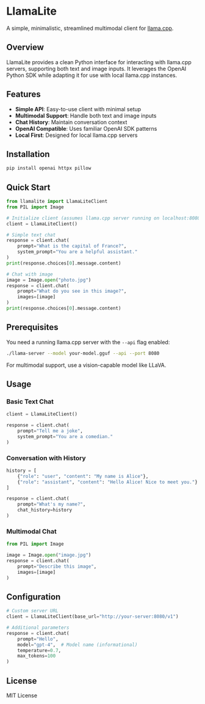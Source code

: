 # LlamaLite

A simple, minimalistic, streamlined multimodal client for [llama.cpp](https://github.com/ggerganov/llama.cpp).

## Overview

LlamaLite provides a clean Python interface for interacting with llama.cpp servers, supporting both text and image inputs. It leverages the OpenAI Python SDK while adapting it for use with local llama.cpp instances.

## Features

- **Simple API**: Easy-to-use client with minimal setup
- **Multimodal Support**: Handle both text and image inputs
- **Chat History**: Maintain conversation context
- **OpenAI Compatible**: Uses familiar OpenAI SDK patterns
- **Local First**: Designed for local llama.cpp servers

## Installation

```bash
pip install openai httpx pillow
```

## Quick Start

```python
from llamalite import LlamaLiteClient
from PIL import Image

# Initialize client (assumes llama.cpp server running on localhost:8080)
client = LlamaLiteClient()

# Simple text chat
response = client.chat(
    prompt="What is the capital of France?",
    system_prompt="You are a helpful assistant."
)
print(response.choices[0].message.content)

# Chat with image
image = Image.open("photo.jpg")
response = client.chat(
    prompt="What do you see in this image?",
    images=[image]
)
print(response.choices[0].message.content)
```

## Prerequisites

You need a running llama.cpp server with the `--api` flag enabled:

```bash
./llama-server --model your-model.gguf --api --port 8080
```

For multimodal support, use a vision-capable model like LLaVA.

## Usage

### Basic Text Chat

```python
client = LlamaLiteClient()

response = client.chat(
    prompt="Tell me a joke",
    system_prompt="You are a comedian."
)
```

### Conversation with History

```python
history = [
    {"role": "user", "content": "My name is Alice"},
    {"role": "assistant", "content": "Hello Alice! Nice to meet you."}
]

response = client.chat(
    prompt="What's my name?",
    chat_history=history
)
```

### Multimodal Chat

```python
from PIL import Image

image = Image.open("image.jpg")
response = client.chat(
    prompt="Describe this image",
    images=[image]
)
```

## Configuration

```python
# Custom server URL
client = LlamaLiteClient(base_url="http://your-server:8080/v1")

# Additional parameters
response = client.chat(
    prompt="Hello",
    model="gpt-4",  # Model name (informational)
    temperature=0.7,
    max_tokens=100
)
```

## License

MIT License
